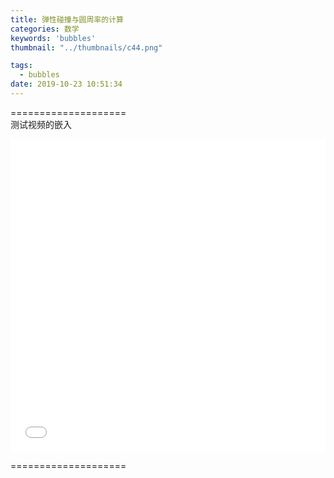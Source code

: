 ```yaml
---
title: 弹性碰撞与圆周率的计算
categories: 数学
keywords: 'bubbles'
thumbnail: "../thumbnails/c44.png"

tags:
  - bubbles
date: 2019-10-23 10:51:34
---
```


====================  
测试视频的嵌入

<iframe height=500 width=100% src="//player.bilibili.com/player.html?aid=61421110&cid=106845214&page=1" scrolling="no" border="0" frameborder="no" framespacing="0" allowfullscreen="true"> </iframe>

====================  

